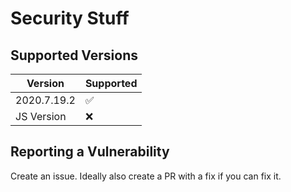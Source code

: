 # Security Stuff

## Supported Versions


| Version | Supported          |
| ------- | ------------------ |
| 2020.7.19.2   | :white_check_mark: |
| JS Version   | :x:                |

## Reporting a Vulnerability

Create an issue. Ideally also create a PR with a fix if you can fix it.
